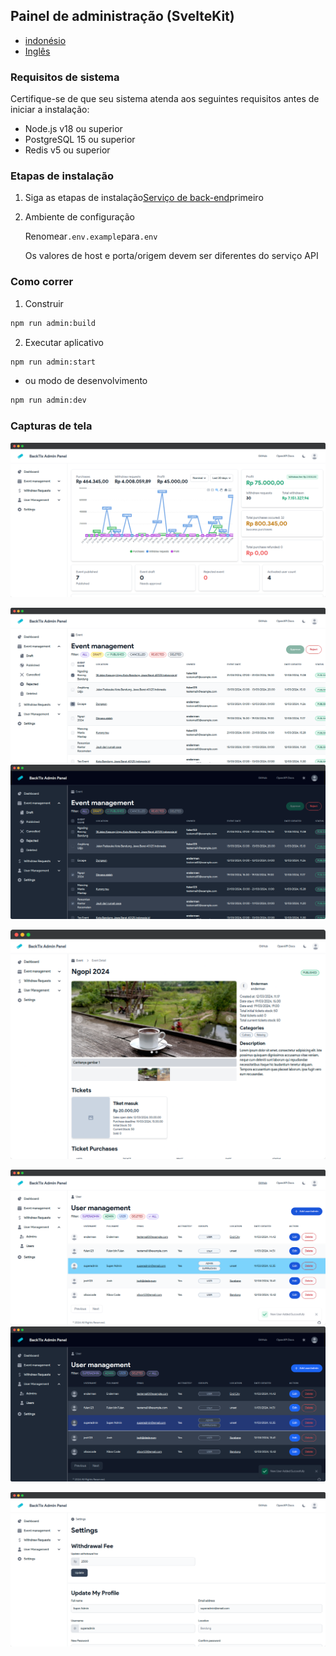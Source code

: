 ## Painel de administração (SvelteKit)

-   [indonésio](admin-panel.md)
-   [Inglês](admin-panel.en.md)

### Requisitos de sistema

Certifique-se de que seu sistema atenda aos seguintes requisitos antes de iniciar a instalação:

-   Node.js v18 ou superior
-   PostgreSQL 15 ou superior
-   Redis v5 ou superior

### Etapas de instalação

1.  Siga as etapas de instalação[Serviço de back-end](api-service.md)primeiro

2.  Ambiente de configuração

    Renomear`.env.example`para`.env`

    Os valores de host e porta/origem devem ser diferentes do serviço API

### Como correr

1.  Construir

```bash
npm run admin:build
```

2.  Executar aplicativo

```bash
npm run admin:start
```

-   ou modo de desenvolvimento

```bash
npm run admin:dev
```

### Capturas de tela

![Dashboard](/assets/admin/dashboard.png)

![Events](/assets/admin/events.png)![Events Dark](/assets/admin/events-dark.png)

![Events Detail](/assets/admin/event-detail.png)

![Users](/assets/admin/users.png)![Users Dark](/assets/admin/users-dark.png)

![Settings](/assets/admin/settings.png)
